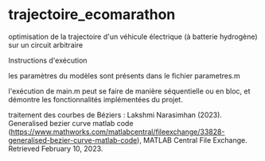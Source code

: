 # trajectoire_ecomarathon
optimisation de la trajectoire d'un véhicule électrique (à batterie hydrogène) sur un circuit arbitraire


Instructions d'exécution


les paramètres du modèles sont présents dans le fichier parametres.m


l'exécution de main.m peut se faire de manière séquentielle ou en bloc, et démontre les fonctionnalités implémentées du projet.


traitement des courbes de Béziers : 
Lakshmi Narasimhan (2023). Generalised bezier curve matlab code (https://www.mathworks.com/matlabcentral/fileexchange/33828-generalised-bezier-curve-matlab-code), MATLAB Central File Exchange. Retrieved February 10, 2023. 
